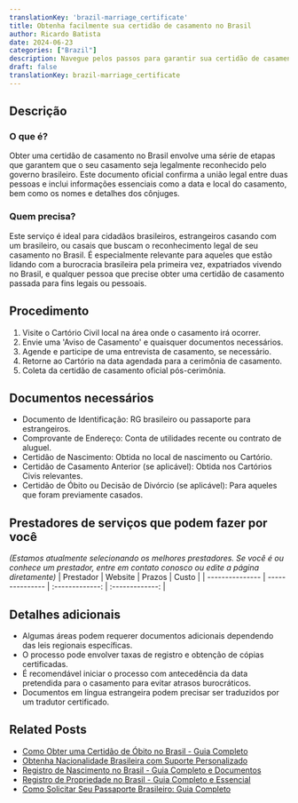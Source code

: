 ```yaml
---
translationKey: 'brazil-marriage_certificate'
title: Obtenha facilmente sua certidão de casamento no Brasil
author: Ricardo Batista
date: 2024-06-23
categories: ["Brazil"]
description: Navegue pelos passos para garantir sua certidão de casamento no Brasil com nosso guia. Processo rápido, fácil e sem complicações.
draft: false
translationKey: brazil-marriage_certificate
---
```


## Descrição
### O que é?
Obter uma certidão de casamento no Brasil envolve uma série de etapas que garantem que o seu casamento seja legalmente reconhecido pelo governo brasileiro. Este documento oficial confirma a união legal entre duas pessoas e inclui informações essenciais como a data e local do casamento, bem como os nomes e detalhes dos cônjuges.

### Quem precisa?
Este serviço é ideal para cidadãos brasileiros, estrangeiros casando com um brasileiro, ou casais que buscam o reconhecimento legal de seu casamento no Brasil. É especialmente relevante para aqueles que estão lidando com a burocracia brasileira pela primeira vez, expatriados vivendo no Brasil, e qualquer pessoa que precise obter uma certidão de casamento passada para fins legais ou pessoais.

## Procedimento

1. Visite o Cartório Civil local na área onde o casamento irá ocorrer.
2. Envie uma 'Aviso de Casamento' e quaisquer documentos necessários.
3. Agende e participe de uma entrevista de casamento, se necessário.
4. Retorne ao Cartório na data agendada para a cerimônia de casamento.
5. Coleta da certidão de casamento oficial pós-cerimônia.

## Documentos necessários

- Documento de Identificação: RG brasileiro ou passaporte para estrangeiros.
- Comprovante de Endereço: Conta de utilidades recente ou contrato de aluguel.
- Certidão de Nascimento: Obtida no local de nascimento ou Cartório.
- Certidão de Casamento Anterior (se aplicável): Obtida nos Cartórios Civis relevantes.
- Certidão de Óbito ou Decisão de Divórcio (se aplicável): Para aqueles que foram previamente casados.

## Prestadores de serviços que podem fazer por você
_(Estamos atualmente selecionando os melhores prestadores. Se você é ou conhece um prestador, entre em contato conosco ou edite a página diretamente)_
| Prestador        |     Website     |     Prazos    |     Custo     |
| --------------- | --------------- |  :-------------: | :-------------: |

## Detalhes adicionais

- Algumas áreas podem requerer documentos adicionais dependendo das leis regionais específicas.
- O processo pode envolver taxas de registro e obtenção de cópias certificadas.
- É recomendável iniciar o processo com antecedência da data pretendida para o casamento para evitar atrasos burocráticos.
- Documentos em língua estrangeira podem precisar ser traduzidos por um tradutor certificado.
## Related Posts

- [Como Obter uma Certidão de Óbito no Brasil - Guia Completo](https://tramitit.com/pt/guides/brazil/certid%C3%A3o_de_%C3%B3bito/)
- [Obtenha Nacionalidade Brasileira com Suporte Personalizado](https://tramitit.com/pt/guides/brazil/solicita%C3%A7%C3%A3o_de_nacionalidade/)
- [Registro de Nascimento no Brasil - Guia Completo e Documentos](https://tramitit.com/pt/guides/brazil/registro_de_nascimento/)
- [Registro de Propriedade no Brasil - Guia Completo e Essencial](https://tramitit.com/pt/guides/brazil/registro_de_im%C3%B3veis/)
- [Como Solicitar Seu Passaporte Brasileiro: Guia Completo](https://tramitit.com/pt/guides/brazil/emiss%C3%A3o_de_passaporte/)